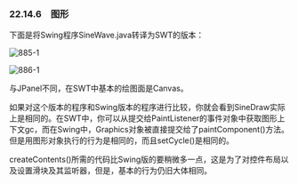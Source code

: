 ### 22.14.6　图形

下面是将Swing程序SineWave.java转译为SWT的版本：

![885-1](../Images/image03922.jpeg)

![886-1](../Images/image03923.jpeg)

与JPanel不同，在SWT中基本的绘图面是Canvas。

如果对这个版本的程序和Swing版本的程序进行比较，你就会看到SineDraw实际上是相同的。在SWT中，你可以从提交给PaintListener的事件对象中获取图形上下文gc，而在Swing中，Graphics对象被直接提交给了paintComponent()方法。但是用图形对象执行的行为是相同的，而且setCycle()是相同的。

createContents()所需的代码比Swing版的要稍微多一点，这是为了对控件布局以及设置滑块及其监听器，但是，基本的行为仍旧大体相同。